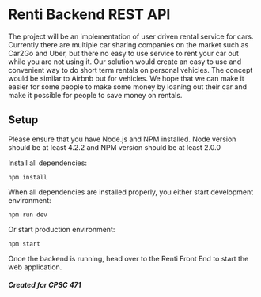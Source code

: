 # Renti Backend REST API

The project will be an implementation of user driven rental service for cars. Currently there are multiple car sharing companies on the market such as Car2Go and Uber, but there no easy to use service to rent your car out while you are not using it. Our solution would create an easy to use and convenient way to do short term rentals on personal vehicles. The concept would be similar to Airbnb but for vehicles. We hope that we can make it easier for some people to make some money by loaning out their car and make it possible for people to save money on rentals.

## Setup

Please ensure that you have Node.js and NPM installed. Node version should be at least 4.2.2 and NPM version should be at least 2.0.0

Install all dependencies:
```
npm install
```
When all dependencies are installed properly, you either start development environment:
```
npm run dev
```
Or start production environment:
```
npm start
```

Once the backend is running, head over to the Renti Front End to start the web application.

##### Created for CPSC 471
